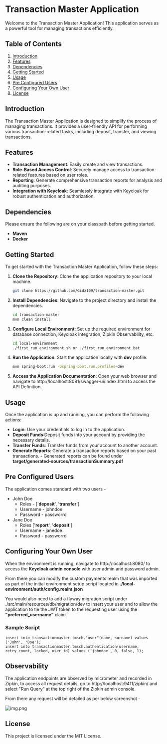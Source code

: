 # Transaction Master Application

Welcome to the Transaction Master Application! This application serves as a powerful tool for managing transactions efficiently.

## Table of Contents

1. [Introduction](#introduction)
2. [Features](#features)
3. [Dependencies](#dependencies)
4. [Getting Started](#getting-started)
5. [Usage](#usage)
6. [Pre Configured Users](#pre-configured-users)
7. [Configuring Your Own User](#configuring-your-own-user)
8. [License](#license)

## Introduction

The Transaction Master Application is designed to simplify the process of managing transactions. It provides a user-friendly API for performing various transaction-related tasks, including deposit, transfer, and viewing transactions.

## Features

- **Transaction Management**: Easily create and view transactions.
- **Role-Based Access Control**: Securely manage access to transaction-related features based on user roles.
- **Reporting**: Generate comprehensive transaction reports for analysis and auditing purposes.
- **Integration with Keycloak**: Seamlessly integrate with Keycloak for robust authentication and authorization.

## Dependencies

Please ensure the following are on your classpath before getting started.

- **Maven**
- **Docker**

## Getting Started

To get started with the Transaction Master Application, follow these steps:

1. **Clone the Repository**: Clone the application repository to your local machine.
   ```bash
   git clone https://github.com/Gidz109/transaction-master.git
   
2. **Install Dependencies**: Navigate to the project directory and install the dependencies.
   ```bash
   cd transaction-master
   mvn clean install

3. **Configure Local Environment**: Set up the required environment for database connection, Keycloak integration, Zipkin Observability, etc.

    ```bash
   cd local-environment
   ./first_run_environment.sh or ./first_run_environment.bat

4. **Run the Application**: Start the application locally with **dev** profile.
   ```bash
   mvn spring-boot:run -Dspring-boot.run.profiles=dev

5. **Access the Application Documentation**: Open your web browser and navigate to http://localhost:8081/swagger-ui/index.html to access the API Definition.

## Usage
Once the application is up and running, you can perform the following actions:   

- **Login**: Use your credentials to log in to the application.
- **Deposit Funds**:Deposit funds into your account by providing the necessary details.
- **Transfer Funds**: Transfer funds from your account to another account.
- **Generate Reports**: Generate a transaction reports based on your past transactions. - Generated reports can be found under **target/generated-sources/transactionSummary.pdf**

## Pre Configured Users

The application comes standard with two users - 

- John Doe
  - Roles - ['**deposit**', '**transfer**']
  - Username - johndoe
  - Password - passworrd
- Jane Doe
  - Roles ['**report**', '**deposit**']
  - Username - janedoe
  - Password - passworrd

## Configuring Your Own User

When the environment is running, navigate to http://localhost:8080/ to access the **Keycloak admin console** with user admin and password admin.

From there you can modify the custom payments realm that was imported as part of the initial environment setup script located in **./local-environment/auth/config.realm.json**

You would also need to add a flyway migration script under ./src/main/resources/db/migration/dev to insert your user and to allow the application to tie the JWT token to the requesting user using the **"preferred_username"** claim.

### Sample Script

   ```
   insert into transactionmaster.tmsch."user"(name, surname) values ('John', 'Doe');
   insert into transactionmaster.tmsch.authentication(username, retry_count, locked, user_id) values ('johndoe', 0, false, 1);
   ```

## Observability

The application endpoints are observed by micrometer and recorded in Zipkin, to access all request details, 
go to http://localhost:9411/zipkin/ and select "Run Query" at the top right of the Zipkin admin console.

From there any request will be detailed as per below screenshot - 

![img.png](img.png)

## License
This project is licensed under the MIT License.
